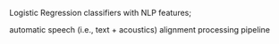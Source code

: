 Logistic Regression classifiers with NLP features; 

automatic speech (i.e., text + acoustics) alignment processing pipeline

